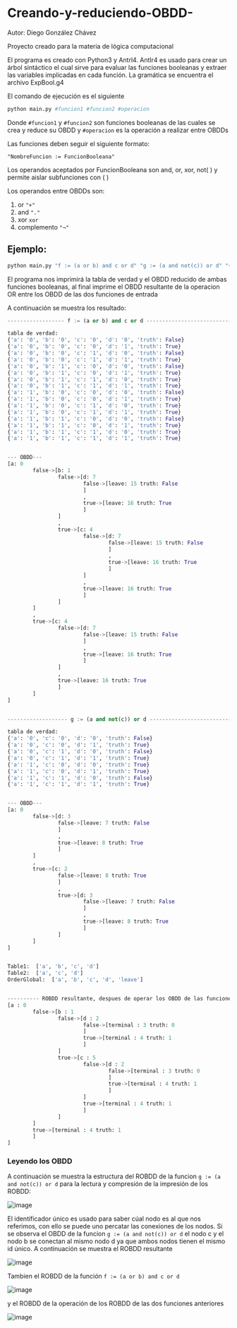 # Creando-y-reduciendo-OBDD-
Autor: Diego González Chávez

Proyecto creado para la materia de lógica computacional

El programa es creado con Python3 y Antrl4. 
Antlr4 es usado para crear un árbol sintáctico el cual sirve para evaluar las funciones booleanas y extraer las variables implicadas en cada función. La gramática se encuentra el archivo ExpBool.g4

El comando de ejecución es el siguiente
  
```python
python main.py #funcion1 #funcion2 #operacion
```
Donde ```#funcion1``` y ```#funcion2``` son funciones booleanas de las cuales se crea y reduce su OBDD y ```#operacion``` es la operación a realizar entre OBDDs

Las funciones deben seguir el siguiente formato:

``` "NombreFuncion := FuncionBooleana" ```

Los operandos aceptados por FuncionBooleana son and, or, xor, not( ) y permite aislar subfunciones con ( )

Los operandos entre OBDDs son: 
1. or ```"+"```
2. and ```"."```
3. xor ```xor```
4. complemento ```"¬"```

## Ejemplo: 

```python
python main.py "f := (a or b) and c or d" "g := (a and not(c)) or d" "+"
```

El programa nos imprimirá la tabla de verdad y el OBDD reducido de ambas funciones booleanas, al final imprime el OBDD resultante de la operacion OR entre los OBDD de las dos funciones de entrada

A continuación se muestra los resultado:

```python
------------------ f := (a or b) and c or d ------------------------------------------

tabla de verdad:
{'a': '0', 'b': '0', 'c': '0', 'd': '0', 'truth': False}
{'a': '0', 'b': '0', 'c': '0', 'd': '1', 'truth': True}
{'a': '0', 'b': '0', 'c': '1', 'd': '0', 'truth': False}
{'a': '0', 'b': '0', 'c': '1', 'd': '1', 'truth': True}
{'a': '0', 'b': '1', 'c': '0', 'd': '0', 'truth': False}
{'a': '0', 'b': '1', 'c': '0', 'd': '1', 'truth': True}
{'a': '0', 'b': '1', 'c': '1', 'd': '0', 'truth': True}
{'a': '0', 'b': '1', 'c': '1', 'd': '1', 'truth': True}
{'a': '1', 'b': '0', 'c': '0', 'd': '0', 'truth': False}
{'a': '1', 'b': '0', 'c': '0', 'd': '1', 'truth': True}
{'a': '1', 'b': '0', 'c': '1', 'd': '0', 'truth': True}
{'a': '1', 'b': '0', 'c': '1', 'd': '1', 'truth': True}
{'a': '1', 'b': '1', 'c': '0', 'd': '0', 'truth': False}
{'a': '1', 'b': '1', 'c': '0', 'd': '1', 'truth': True}
{'a': '1', 'b': '1', 'c': '1', 'd': '0', 'truth': True}
{'a': '1', 'b': '1', 'c': '1', 'd': '1', 'truth': True}


--- OBDD---
[a: 0
        false->[b: 1
                false->[d: 7
                        false->[leave: 15 truth: False
                        ]
                        ,
                        true->[leave: 16 truth: True
                        ]
                ]
                ,
                true->[c: 4
                        false->[d: 7
                                false->[leave: 15 truth: False
                                ]
                                ,
                                true->[leave: 16 truth: True
                                ]
                        ]
                        ,
                        true->[leave: 16 truth: True
                        ]
                ]
        ]
        ,
        true->[c: 4
                false->[d: 7
                        false->[leave: 15 truth: False
                        ]
                        ,
                        true->[leave: 16 truth: True
                        ]
                ]
                ,
                true->[leave: 16 truth: True
                ]
        ]
]


------------------- g := (a and not(c)) or d ------------------------------------------

tabla de verdad:
{'a': '0', 'c': '0', 'd': '0', 'truth': False}
{'a': '0', 'c': '0', 'd': '1', 'truth': True}
{'a': '0', 'c': '1', 'd': '0', 'truth': False}
{'a': '0', 'c': '1', 'd': '1', 'truth': True}
{'a': '1', 'c': '0', 'd': '0', 'truth': True}
{'a': '1', 'c': '0', 'd': '1', 'truth': True}
{'a': '1', 'c': '1', 'd': '0', 'truth': False}
{'a': '1', 'c': '1', 'd': '1', 'truth': True}


--- OBDD---
[a: 0
        false->[d: 3
                false->[leave: 7 truth: False
                ]
                ,
                true->[leave: 8 truth: True
                ]
        ]
        ,
        true->[c: 2
                false->[leave: 8 truth: True
                ]
                ,
                true->[d: 3
                        false->[leave: 7 truth: False
                        ]
                        ,
                        true->[leave: 8 truth: True
                        ]
                ]
        ]
]


Table1:  ['a', 'b', 'c', 'd']
Table2:  ['a', 'c', 'd']
OrderGlobal:  ['a', 'b', 'c', 'd', 'leave']


---------- ROBDD resultante, despues de operar los OBDD de las funciones ----------
[a : 0
        false->[b : 1
                false->[d : 2
                        false->[terminal : 3 truth: 0
                        ]
                        true->[terminal : 4 truth: 1
                        ]
                ]
                true->[c : 5
                        false->[d : 2
                                false->[terminal : 3 truth: 0
                                ]
                                true->[terminal : 4 truth: 1
                                ]
                        ]
                        true->[terminal : 4 truth: 1
                        ]
                ]
        ]
        true->[terminal : 4 truth: 1
        ]
]

```
### Leyendo los OBDD

A continuación se muestra la estructura del ROBDD de la funcion ```g := (a and not(c)) or d``` para la lectura y compresión de la impresión de los ROBDD:

![image](https://drive.google.com/uc?export=view&id=1Yisjs1YL8IqAamxMsdAOqK9nCe1HjjCg)

El identificador único es usado para saber cúal nodo es al que nos referimos, con ello se puede uno percatar las conexiones de los nodos. Si se observa el 
OBDD de la funcion ```g := (a and not(c)) or d``` el nodo c y el nodo b se conectan al mismo nodo d ya que ambos nodos tienen el mismo id único.
A continuación se muestra el ROBDD resultante

![image](https://drive.google.com/uc?export=view&id=1azKQeCnlpIYoq1vBQSRWoIPt1VrrF7Da)

Tambien el ROBDD de la función ```f := (a or b) and c or d```

![image](https://drive.google.com/uc?export=view&id=1Z3gnpPiAV78Z5-i9MmH1s8Lwf03qtB-w)

y el ROBDD de la operación de los ROBDD de las dos funciones anteriores

![image](https://drive.google.com/uc?export=view&id=1ro-dwbqWRWqnwP4AWwMhCbN4rnCY7Ih2)
